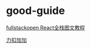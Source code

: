 # good-guide

[fullstackopen React全栈图文教程](https://fullstackopen.com/zh/)

[力扣加加](https://leetcode-solution.cn)
